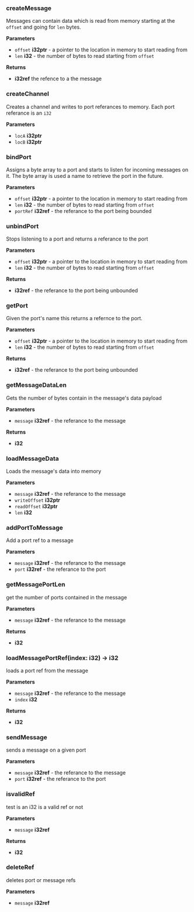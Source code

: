 ### createMessage
Messages can contain data which is read from memory starting at the `offset`
and going for `len` bytes.

**Parameters**

* `offset`  **i32ptr** - a pointer to the location in memory to start reading from
* `len` **i32** - the number of bytes to read starting from `offset`

**Returns**

* **i32ref** the refence to a the message 

### createChannel
Creates a channel and writes to port referances to memory. Each port referance
is an `i32`

**Parameters**

* `locA` **i32ptr**
* `locB` **i32ptr** 

### bindPort
Assigns a byte array to a port and starts to listen for incoming messages on it.
The byte array is used a name to retrieve the port in the future.

**Parameters**

* `offset`  **i32ptr** - a pointer to the location in memory to start reading from
* `len` **i32** - the number of bytes to read starting from `offset`
* `portRef` **i32ref** - the referance to the port being bounded

### unbindPort
Stops listening to a port and returns a referance to the port

**Parameters**

* `offset`  **i32ptr** - a pointer to the location in memory to start reading from
* `len` **i32** - the number of bytes to read starting from `offset`

**Returns**

* **i32ref** - the referance to the port being unbounded

### getPort
Given the port's name this returns a refernce to the port. 

**Parameters**

* `offset`  **i32ptr** - a pointer to the location in memory to start reading from
* `len` **i32** - the number of bytes to read starting from `offset`

**Returns**

* **i32ref** - the referance to the port being unbounded

### getMessageDataLen
Gets the number of bytes contain in the message's data payload

**Parameters**
* `message` **i32ref** - the referance to the message

**Returns**
* **i32**

### loadMessageData
Loads the message's data into memory

**Parameters**
* `message` **i32ref** - the referance to the message
* `writeOffset` **i32ptr**
* `readOffset` **i32ptr**
* `len` **i32**

### addPortToMessage
Add a port ref to a message

**Parameters**
* `message` **i32ref** - the referance to the message
* `port` **i32ref** - the referance to the port


### getMessagePortLen
get the number of ports contained in the message

**Parameters**
* `message` **i32ref** - the referance to the message

**Returns**
* **i32**

### loadMessagePortRef(index: i32) -> i32
loads a port ref from the message

**Parameters**
* `message` **i32ref** - the referance to the message
* `index` **i32**

**Returns**
* **i32**

### sendMessage
sends a message on a given port

**Parameters**
* `message` **i32ref** - the referance to the message
* `port` **i32ref** - the referance to the port

### isvalidRef
test is an i32 is a valid ref or not

**Parameters**
* `message` **i32ref**

**Returns**
* **i32**

### deleteRef
deletes port or message refs 

**Parameters**
* `message` **i32ref**
